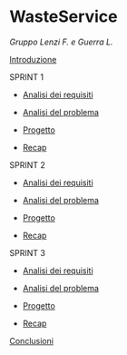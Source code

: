 # WasteService

*Gruppo Lenzi F. e Guerra L.*

[Introduzione](doc/introduzione.md)

SPRINT 1

* [Analisi dei requisiti](doc/sprint1_requisiti.md)

* [Analisi del problema](doc/sprint1_analisi_problema.md)

* [Progetto](doc/sprint1_progetto.md)

* [Recap](doc/sprint1_recap.md)

SPRINT 2

* [Analisi dei requisiti](doc/sprint2_requisiti.md)

* [Analisi del problema](doc/sprint2_analisi_problema.md)

* [Progetto](doc/sprint2_progetto.md)

* [Recap](doc/sprint2_recap.md)

SPRINT 3

* [Analisi dei requisiti](doc/sprint3_requisiti.md)

* [Analisi del problema](doc/sprint3_analisi_problema.md)

* [Progetto](doc/sprint3_progetto.md)

* [Recap](doc/sprint3_recap.md)

[Conclusioni](doc/conclusioni.md)
